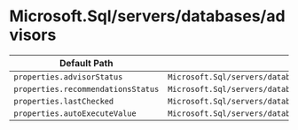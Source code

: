 # Microsoft.Sql/servers/databases/advisors

| Default Path | Alias |
|---|---|
| `properties.advisorStatus` | `Microsoft.Sql/servers/databases/advisors/advisorStatus` |
| `properties.recommendationsStatus` | `Microsoft.Sql/servers/databases/advisors/recommendationsStatus` |
| `properties.lastChecked` | `Microsoft.Sql/servers/databases/advisors/lastChecked` |
| `properties.autoExecuteValue` | `Microsoft.Sql/servers/databases/advisors/autoExecuteValue` |

